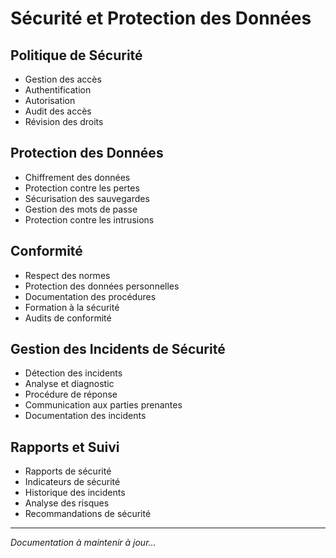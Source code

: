 # Sécurité et Protection des Données

## Politique de Sécurité
- Gestion des accès
- Authentification
- Autorisation
- Audit des accès
- Révision des droits

## Protection des Données
- Chiffrement des données
- Protection contre les pertes
- Sécurisation des sauvegardes
- Gestion des mots de passe
- Protection contre les intrusions

## Conformité
- Respect des normes
- Protection des données personnelles
- Documentation des procédures
- Formation à la sécurité
- Audits de conformité

## Gestion des Incidents de Sécurité
- Détection des incidents
- Analyse et diagnostic
- Procédure de réponse
- Communication aux parties prenantes
- Documentation des incidents

## Rapports et Suivi
- Rapports de sécurité
- Indicateurs de sécurité
- Historique des incidents
- Analyse des risques
- Recommandations de sécurité

---
*Documentation à maintenir à jour...* 